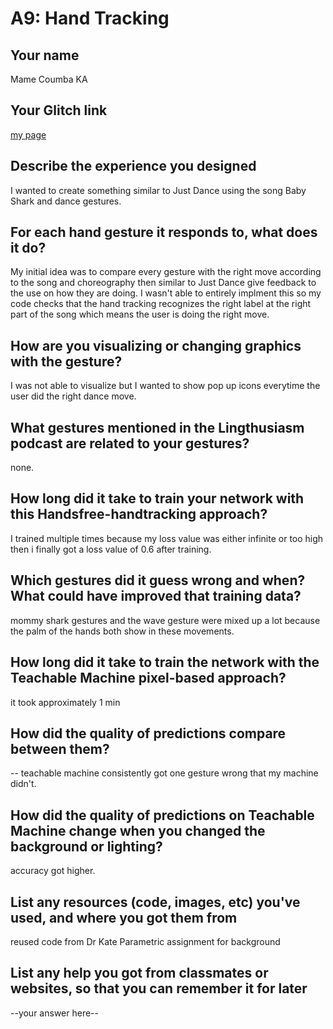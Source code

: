 # A9: Hand Tracking

## Your name
Mame Coumba KA

## Your Glitch link
[my page](https://galaxykate-a9.glitch.me)


## Describe the experience you designed
I wanted to create something similar to Just Dance using the song Baby Shark and dance gestures.

## For each hand gesture it responds to, what does it do?
My initial idea was to compare every gesture with the right move according to the song and choreography then similar to Just Dance give feedback to the use on how they are doing. I wasn't able to entirely implment this so my code checks that the hand tracking recognizes the right label at the right part of the song which means the user is doing the right move.

## How are you visualizing or changing graphics with the gesture?
I was not able to visualize but I wanted to show pop up icons everytime the user did the right dance move.

## What gestures mentioned in the Lingthusiasm podcast are related to your gestures?
 none.


## How long did it take to train your network with this Handsfree-handtracking approach?
I trained multiple times because my loss value was either infinite or too high then i finally got a loss value of 0.6 after training. 


## Which gestures did it guess wrong and when? What could have improved that training data?
 mommy shark gestures and the wave gesture were mixed up a lot because the palm of the hands both show in these movements.


## How long did it take to train the network with the Teachable Machine pixel-based approach?
it took approximately 1 min



## How did the quality of predictions compare between them?

-- teachable machine consistently got one gesture wrong that my machine didn't.


## How did the quality of predictions on Teachable Machine change when you changed the background or lighting?
accuracy got higher.

## List any resources (code, images, etc) you've used, and where you got them from

reused code from Dr Kate Parametric assignment for background

## List any help you got from classmates or websites, so that you can remember it for later

--your answer here--